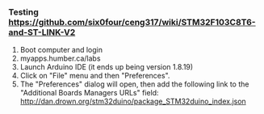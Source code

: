 ### Testing https://github.com/six0four/ceng317/wiki/STM32F103C8T6-and-ST-LINK-V2

1. Boot computer and login
2. myapps.humber.ca/labs
3. Launch Arduino IDE (it ends up being version 1.8.19)
4. Click on "File" menu and then "Preferences".
5. The "Preferences" dialog will open, then add the following link to the "Additional Boards Managers URLs" field:
   http://dan.drown.org/stm32duino/package_STM32duino_index.json
